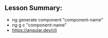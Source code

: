 ## Lesson Summary:

- ng generate component "component-name"
- ng g c "component-name"
- https://angular.dev/cli
